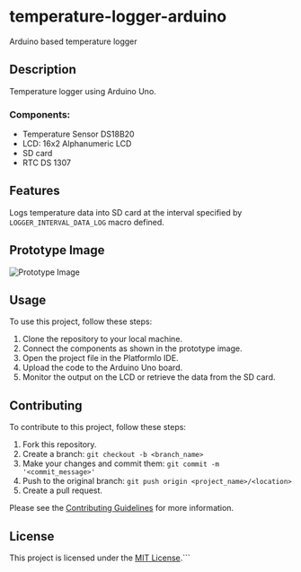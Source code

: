 # temperature-logger-arduino

Arduino based temperature logger

## Description

Temperature logger using Arduino Uno.

### Components:
- Temperature Sensor DS18B20
- LCD: 16x2 Alphanumeric LCD
- SD card
- RTC DS 1307

## Features
Logs temperature data into SD card at the interval specified by `LOGGER_INTERVAL_DATA_LOG` macro defined.

## Prototype Image
![Prototype Image](https://github.com/nepaldigitalsystems/temperature-logger-arduino/blob/main/temperature-logger/res/snapshot.jpg)

## Usage

To use this project, follow these steps:

1. Clone the repository to your local machine.
2. Connect the components as shown in the prototype image.
3. Open the project file in the PlatformIo IDE.
4. Upload the code to the Arduino Uno board.
5. Monitor the output on the LCD or retrieve the data from the SD card.

## Contributing

To contribute to this project, follow these steps:

1. Fork this repository.
2. Create a branch: `git checkout -b <branch_name>`
3. Make your changes and commit them: `git commit -m '<commit_message>'`
4. Push to the original branch: `git push origin <project_name>/<location>`
5. Create a pull request.

Please see the [Contributing Guidelines](CONTRIBUTING.md) for more information.

## License

This project is licensed under the [MIT License](LICENSE).```
